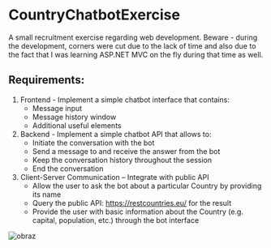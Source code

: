 # CountryChatbotExercise

A small recruitment exercise regarding web development. Beware - during the development, corners were cut due to the lack of time and also due to the fact that I was learning ASP.NET MVC on the fly during that time as well.

## Requirements:
1.	Frontend - Implement a simple chatbot interface that contains:
    -	Message input
    -	Message history window
    -	Additional useful elements
2.	Backend - Implement a simple chatbot API that allows to:
    -	Initiate the conversation with the bot
    -	Send a message to and receive the answer from the bot
    -	Keep the conversation history throughout the session
    -	End the conversation
3.	Client-Server Communication – Integrate with public API
    -	Allow the user to ask the bot about a particular Country by providing its name
    -	Query the public API: https://restcountries.eu/ for the result
    -	Provide the user with basic information about the Country (e.g. capital, population, etc.) through the bot interface
    
![obraz](https://user-images.githubusercontent.com/10108473/115216490-d75bf080-a104-11eb-9aa4-a70886023b61.png)
